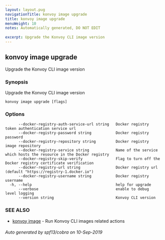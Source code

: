 ```yaml
---
layout: layout.pug
navigationTitle: konvoy image upgrade
title: konvoy image upgrade
menuWeight: 10
notes: Automatically generated, DO NOT EDIT
 
excerpt: Upgrade the Konvoy CLI image version
---
```


## konvoy image upgrade

Upgrade the Konvoy CLI image version

### Synopsis

Upgrade the Konvoy CLI image version

```
konvoy image upgrade [flags]
```

### Options

```
      --docker-registry-auth-service-url string   Docker registry token authentication service url
      --docker-registry-password string           Docker registry password
      --docker-registry-repository string         Docker registry image repository
      --docker-registry-service string            Name of the service which hosts the resource in the Docker registry
      --docker-registry-skip-verify               Flag to turn off the Docker registry certificate verification
      --docker-registry-url string                Docker registry url (default "https://registry-1.docker.io")
      --docker-registry-username string           Docker registry username
  -h, --help                                      help for upgrade
      --verbose                                   enable to debug level logging
      --version string                            Konvoy CLI version
```

### SEE ALSO

* [konvoy image](../)	 - Run Konvoy CLI images related actions

###### Auto generated by spf13/cobra on 10-Sep-2019
